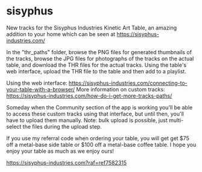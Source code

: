 # sisyphus
New tracks for the Sisyphus Industries Kinetic Art Table, an amazing addition to your home which can be seen at https://sisyphus-industries.com/

In the "thr_paths" folder, browse the PNG files for generated thumbnails of the tracks, browse the JPG files for photographs of the tracks on the actual table, and download the THR files for the actual tracks. Using the table's web interface, upload the THR file to the table and then add to a playlist.

Using the web interface: https://sisyphus-industries.com/connecting-to-your-table-with-a-browser/
More information on custom tracks: https://sisyphus-industries.com/how-do-i-get-more-tracks-paths/

Someday when the Community section of the app is working you'll be able to access these custom tracks using that interface, but until then, you'll have to upload them manually. Note: bulk upload is possible, just multi-select the files during the upload step.

If you use my referral code when ordering your table, you will get get $75 off a metal-base side table or $100 off a metal-base coffee table. I hope you enjoy your table as much as we enjoy ours!

https://sisyphus-industries.com?raf=ref7582315

